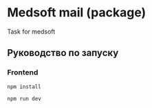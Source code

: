 # Medsoft mail (package)

Task for medsoft

## Руководство по запуску
### Frontend
```
npm install
```
```
npm run dev
```
